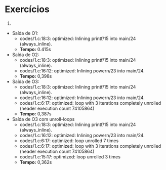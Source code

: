 # Exercícios

1) 
  - Saída de O1: 
    - codes/1.c:18:3: optimized:   Inlining printf/15 into main/24 (always_inline).
    - **Tempo:** 0.415s
  - Saída de O2: 
    - codes/1.c:18:3: optimized:   Inlining printf/15 into main/24 (always_inline).
    - codes/1.c:16:12: optimized:  Inlining powern/23 into main/24.
    - **Tempo:** 0,398s
  - Saída de O3:
    - codes/1.c:18:3: optimized:   Inlining printf/15 into main/24 (always_inline).
    - codes/1.c:16:12: optimized:  Inlining powern/23 into main/24.
    - codes/1.c:6:17: optimized: loop with 3 iterations completely unrolled (header execution count 74105864)
    - **Tempo:** 0,387s
  - Saída de O3 com unroll-loops
    - codes/1.c:18:3: optimized:   Inlining printf/15 into main/24 (always_inline).
    - codes/1.c:16:12: optimized:  Inlining powern/23 into main/24.
    - codes/1.c:6:17: optimized: loop unrolled 7 times
    - codes/1.c:6:17: optimized: loop with 3 iterations completely unrolled (header execution count 74105864)
    - codes/1.c:15:17: optimized: loop unrolled 3 times
    - **Tempo:** 0,362s
